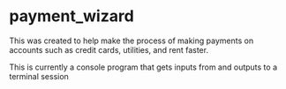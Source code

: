 # payment_wizard
This was created to help make the process of making payments on accounts such as credit cards, utilities, and rent faster.

This is currently a console program that gets inputs from and outputs to a terminal session
